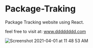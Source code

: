 # Package-Traking
Package Tracking website using React.



feel free to visit at:
www.dddddddd.com

![Screenshot 2021-04-01 at 11 48 53 AM](https://user-images.githubusercontent.com/77113737/113277469-0985e980-92e1-11eb-9701-3d66a45c7405.png)
